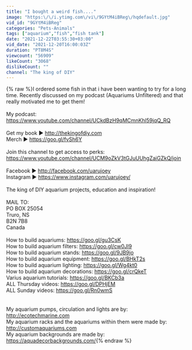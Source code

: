 ```yaml
---
title: "I bought a weird fish...."
image: "https:\/\/i.ytimg.com\/vi\/9GYtM4iBReg\/hqdefault.jpg"
vid_id: "9GYtM4iBReg"
categories: "Pets-Animals"
tags: ["aquarium","fish","fish tank"]
date: "2021-12-22T03:55:30+03:00"
vid_date: "2021-12-20T16:00:03Z"
duration: "PT8M4S"
viewcount: "56909"
likeCount: "3068"
dislikeCount: ""
channel: "The king of DIY"
---
```

{% raw %}I ordered some fish in that i have been wanting to try for a long time. Recently discussed on my podcast (Aquariums Unfiltered) and that really motivated me to get them!<br /><br />My podcast: <a rel="nofollow" target="blank" href="https://www.youtube.com/channel/UCkdBzH9qMCmnKhl59jqQ_RQ">https://www.youtube.com/channel/UCkdBzH9qMCmnKhl59jqQ_RQ</a><br /><br />Get my book ►  <a rel="nofollow" target="blank" href="http://thekingofdiy.com">http://thekingofdiy.com</a><br />Merch ► <a rel="nofollow" target="blank" href="https://goo.gl/fvSh6Y">https://goo.gl/fvSh6Y</a><br /><br />Join this channel to get access to perks:<br /><a rel="nofollow" target="blank" href="https://www.youtube.com/channel/UCM9oZkV3tGJuUUhgZaiGZkQ/join">https://www.youtube.com/channel/UCM9oZkV3tGJuUUhgZaiGZkQ/join</a><br /><br />Facebook ► <a rel="nofollow" target="blank" href="http://facebook.com/uarujoey">http://facebook.com/uarujoey</a><br />Instagram ► <a rel="nofollow" target="blank" href="https://www.instagram.com/uarujoey/">https://www.instagram.com/uarujoey/</a><br /><br />The king of DIY aquarium projects, education and inspiration!<br /><br />MAIL TO:<br />PO BOX 25054<br />Truro, NS<br />B2N 7B8<br />Canada<br /><br />How to build aquariums: <a rel="nofollow" target="blank" href="https://goo.gl/gu3CsK">https://goo.gl/gu3CsK</a><br />How to build aquarium filters: <a rel="nofollow" target="blank" href="https://goo.gl/cw0Jl9">https://goo.gl/cw0Jl9</a><br />How to build aquarium stands: <a rel="nofollow" target="blank" href="https://goo.gl/9JB9jo">https://goo.gl/9JB9jo</a><br />How to build aquarium equipment: <a rel="nofollow" target="blank" href="https://goo.gl/BHkT2s">https://goo.gl/BHkT2s</a><br />How to build aquarium lighting: <a rel="nofollow" target="blank" href="https://goo.gl/Wg4kt0">https://goo.gl/Wg4kt0</a><br />How to build aquarium decorations: <a rel="nofollow" target="blank" href="https://goo.gl/crQkeT">https://goo.gl/crQkeT</a><br />Varius aquarium tutorials: <a rel="nofollow" target="blank" href="https://goo.gl/BKCb3a">https://goo.gl/BKCb3a</a><br />ALL Thursday videos: <a rel="nofollow" target="blank" href="https://goo.gl/DPHjEM">https://goo.gl/DPHjEM</a><br />ALL Sunday videos: <a rel="nofollow" target="blank" href="https://goo.gl/Rn0wmS">https://goo.gl/Rn0wmS</a><br /><br /><br />My aquarium pumps, circulation and lights are by: <a rel="nofollow" target="blank" href="http://ecotechmarine.com">http://ecotechmarine.com</a><br />My aquarium racks and the aquariums within them were made by: <a rel="nofollow" target="blank" href="http://customaquariums.com">http://customaquariums.com</a><br />My aquarium backgrounds are made by: <a rel="nofollow" target="blank" href="https://aquadecorbackgrounds.com/">https://aquadecorbackgrounds.com/</a>{% endraw %}
